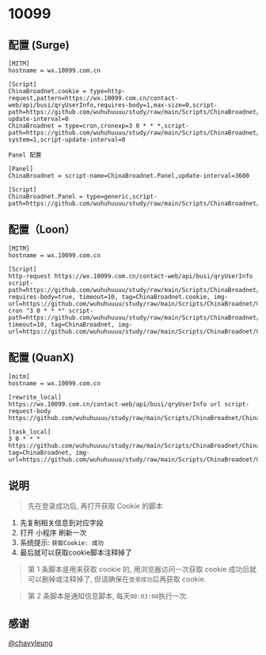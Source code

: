 # 10099

## 配置 (Surge)

```properties
[MITM]
hostname = wx.10099.com.cn

[Script]
ChinaBroadnet.cookie = type=http-request,pattern=https://wx.10099.com.cn/contact-web/api/busi/qryUserInfo,requires-body=1,max-size=0,script-path=https://github.com/wuhuhuuuu/study/raw/main/Scripts/ChinaBroadnet/ChinaBroadnet.cookie.js,script-update-interval=0
ChinaBroadnet = type=cron,cronexp=3 0 * * *,script-path=https://github.com/wuhuhuuuu/study/raw/main/Scripts/ChinaBroadnet/ChinaBroadnet.js,wake-system=1,script-update-interval=0
```
```properties
Panel 配置

[Panel]
ChinaBroadnet = script-name=ChinaBroadnet.Panel,update-interval=3600

[Script]
ChinaBroadnet.Panel = type=generic,script-path=https://github.com/wuhuhuuuu/study/raw/main/Scripts/ChinaBroadnet/ChinaBroadnet.panel.js
```
## 配置（Loon）

```properties
[MITM]
hostname = wx.10099.com.cn

[Script]
http-request https://wx.10099.com.cn/contact-web/api/busi/qryUserInfo script-path=https://github.com/wuhuhuuuu/study/raw/main/Scripts/ChinaBroadnet/ChinaBroadnet.cookie.js, requires-body=true, timeout=10, tag=ChinaBroadnet.cookie, img-url=https://github.com/wuhuhuuuu/study/raw/main/Scripts/ChinaBroadnet/ChinaBroadnet.png
cron "3 0 * * *" script-path=https://github.com/wuhuhuuuu/study/raw/main/Scripts/ChinaBroadnet/ChinaBroadnet.js, timeout=10, tag=ChinaBroadnet, img-url=https://github.com/wuhuhuuuu/study/raw/main/Scripts/ChinaBroadnet/ChinaBroadnet.png
```
## 配置 (QuanX)

```properties
[mitm]
hostname = wx.10099.com.cn

[rewrite_local]
https://wx.10099.com.cn/contact-web/api/busi/qryUserInfo url script-request-body https://github.com/wuhuhuuuu/study/raw/main/Scripts/ChinaBroadnet/ChinaBroadnet.cookie.js

[task_local]
3 0 * * * https://github.com/wuhuhuuuu/study/raw/main/Scripts/ChinaBroadnet/ChinaBroadnet.js, tag=ChinaBroadnet, img-url=https://github.com/wuhuhuuuu/study/raw/main/Scripts/ChinaBroadnet/ChinaBroadnet.png
```

## 说明

> 先在登录成功后, 再打开获取 Cookie 的脚本

1. 先复制相关信息到对应字段
2. 打开 小程序 刷新一次
3. 系统提示: `获取Cookie: 成功`
4. 最后就可以获取cookie脚本注释掉了

> 第 1 条脚本是用来获取 cookie 的, 用浏览器访问一次获取 cookie 成功后就可以删掉或注释掉了, 但请确保在`登录成功`后再获取 cookie.

> 第 2 条脚本是通知信息脚本, 每天`00:03:00`执行一次.

## 感谢

[@chavyleung](https://github.com/chavyleung)
